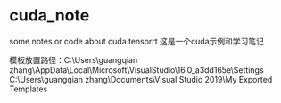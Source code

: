 # cuda_note
some notes or code about cuda tensorrt
这是一个cuda示例和学习笔记

模板放置路径：C:\Users\guangqian zhang\AppData\Local\Microsoft\VisualStudio\16.0_a3dd165e\Settings
              C:\Users\guangqian zhang\Documents\Visual Studio 2019\My Exported Templates
